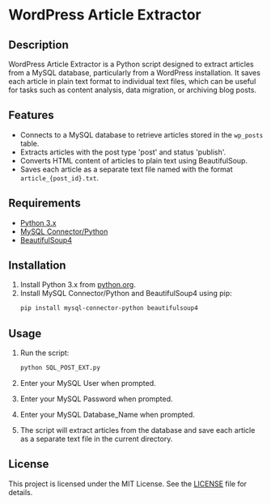 
# WordPress Article Extractor

## Description

WordPress Article Extractor is a Python script designed to extract articles from a MySQL database, particularly from a WordPress installation. It saves each article in plain text format to individual text files, which can be useful for tasks such as content analysis, data migration, or archiving blog posts.

## Features

- Connects to a MySQL database to retrieve articles stored in the `wp_posts` table.
- Extracts articles with the post type 'post' and status 'publish'.
- Converts HTML content of articles to plain text using BeautifulSoup.
- Saves each article as a separate text file named with the format `article_{post_id}.txt`.

## Requirements

- [Python 3.x](https://www.python.org/downloads/)
- [MySQL Connector/Python](https://dev.mysql.com/downloads/connector/python/)
- [BeautifulSoup4](https://pypi.org/project/beautifulsoup4/)

## Installation

1. Install Python 3.x from [python.org](https://www.python.org/downloads/).
2. Install MySQL Connector/Python and BeautifulSoup4 using pip:
   ```sh
   pip install mysql-connector-python beautifulsoup4
   ```

## Usage

1. Run the script:
   ```sh
   python SQL_POST_EXT.py
   ```

2. Enter your MySQL User when prompted.
3. Enter your MySQL Password when prompted.
4. Enter your MySQL Database_Name when prompted.
5. The script will extract articles from the database and save each article as a separate text file in the current directory.

## License

This project is licensed under the MIT License. See the [LICENSE](LICENSE) file for details.

